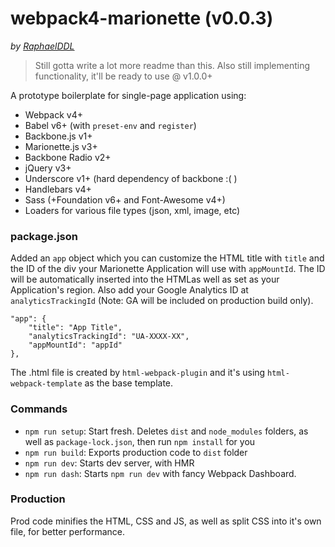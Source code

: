 # webpack4-marionette (v0.0.3)

_by [RaphaelDDL](http://raphaelddl.com)_

> Still gotta write a lot more readme than this. 
> Also still implementing functionality, it'll be ready to use @ v1.0.0+

A prototype boilerplate for single-page application using:

- Webpack v4+
- Babel v6+ (with `preset-env` and `register`)
- Backbone.js v1+
- Marionette.js v3+
- Backbone Radio v2+
- jQuery v3+
- Underscore v1+ (hard dependency of backbone :( )
- Handlebars v4+
- Sass (+Foundation v6+ and Font-Awesome v4+)
- Loaders for various file types (json, xml, image, etc)

### package.json

Added an `app` object which you can customize the HTML title with `title` and the ID of the div your Marionette Application will use with `appMountId`. The ID will be automatically inserted into the HTMLas well as set as your Application's region. Also add your Google Analytics ID at `analyticsTrackingId` (Note: GA will be included on production build only).

    "app": {
        "title": "App Title",
        "analyticsTrackingId": "UA-XXXX-XX",
        "appMountId": "appId"
    },


The .html file is created by `html-webpack-plugin` and it's using `html-webpack-template` as the base template.

### Commands

- `npm run setup`: Start fresh. Deletes `dist` and `node_modules` folders, as well as `package-lock.json`, then run `npm install` for you
-  `npm run build`: Exports production code to `dist` folder
-  `npm run dev`: Starts dev server, with HMR
-  `npm run dash`: Starts `npm run dev` with fancy Webpack Dashboard.


### Production

Prod code minifies the HTML, CSS and JS, as well as split CSS into it's own file, for better performance. 


